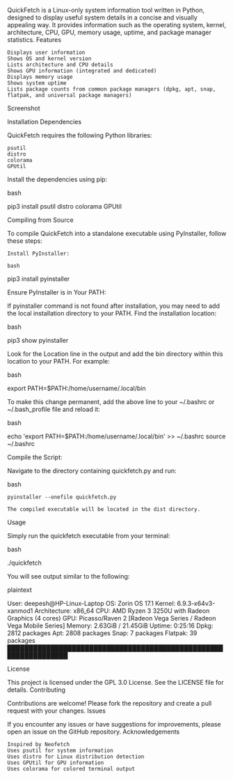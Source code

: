 QuickFetch is a Linux-only system information tool written in Python, designed to display useful system details in a concise and visually appealing way. It provides information such as the operating system, kernel, architecture, CPU, GPU, memory usage, uptime, and package manager statistics.
Features

    Displays user information
    Shows OS and kernel version
    Lists architecture and CPU details
    Shows GPU information (integrated and dedicated)
    Displays memory usage
    Shows system uptime
    Lists package counts from common package managers (dpkg, apt, snap, flatpak, and universal package managers)

Screenshot

Installation
Dependencies

QuickFetch requires the following Python libraries:

    psutil
    distro
    colorama
    GPUtil

Install the dependencies using pip:

bash

pip3 install psutil distro colorama GPUtil

Compiling from Source

To compile QuickFetch into a standalone executable using PyInstaller, follow these steps:

    Install PyInstaller:

    bash

pip3 install pyinstaller

Ensure PyInstaller is in Your PATH:

If pyinstaller command is not found after installation, you may need to add the local installation directory to your PATH. Find the installation location:

bash

pip3 show pyinstaller

Look for the Location line in the output and add the bin directory within this location to your PATH. For example:

bash

export PATH=$PATH:/home/username/.local/bin

To make this change permanent, add the above line to your ~/.bashrc or ~/.bash_profile file and reload it:

bash

echo 'export PATH=$PATH:/home/username/.local/bin' >> ~/.bashrc
source ~/.bashrc

Compile the Script:

Navigate to the directory containing quickfetch.py and run:

bash

    pyinstaller --onefile quickfetch.py

    The compiled executable will be located in the dist directory.

Usage

Simply run the quickfetch executable from your terminal:

bash

./quickfetch

You will see output similar to the following:

plaintext

User: deepesh@HP-Linux-Laptop
OS: Zorin OS 17.1
Kernel: 6.9.3-x64v3-xanmod1
Architecture: x86_64
CPU: AMD Ryzen 3 3250U with Radeon Graphics (4 cores)
GPU: Picasso/Raven 2 [Radeon Vega Series / Radeon Vega Mobile Series]
Memory: 2.63GiB / 21.45GiB
Uptime: 0:25:16
Dpkg: 2812 packages
Apt: 2808 packages
Snap: 7 packages
Flatpak: 39 packages
████████████████████████████████████████████████████████████████

License

This project is licensed under the GPL 3.0 License. See the LICENSE file for details.
Contributing

Contributions are welcome! Please fork the repository and create a pull request with your changes.
Issues

If you encounter any issues or have suggestions for improvements, please open an issue on the GitHub repository.
Acknowledgements

    Inspired by Neofetch
    Uses psutil for system information
    Uses distro for Linux distribution detection
    Uses GPUtil for GPU information
    Uses colorama for colored terminal output
